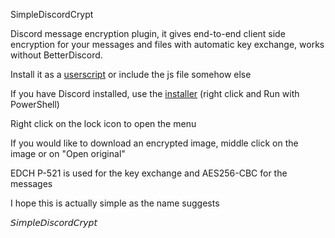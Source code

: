 SimpleDiscordCrypt

Discord message encryption plugin, it gives end-to-end client side encryption for your messages and files with automatic key exchange, works without BetterDiscord.

Install it as a [userscript](https://gitlab.com/An0/SimpleDiscordCrypt/raw/master/SimpleDiscordCrypt.user.js) or include the js file somehow else

If you have Discord installed, use the [installer](https://gitlab.com/An0/SimpleDiscordCrypt/raw/master/SimpleDiscordCryptInstaller.ps1) (right click and Run with PowerShell)

Right click on the lock icon to open the menu

If you would like to download an encrypted image, middle click on the image or on "Open original"


EDCH P-521 is used for the key exchange and AES256-CBC for the messages

I hope this is actually simple as the name suggests











𝘚𝘪𝘮𝘱𝘭𝘦𝘋𝘪𝘴𝘤𝘰𝘳𝘥𝘊𝘳𝘺𝘱𝘵